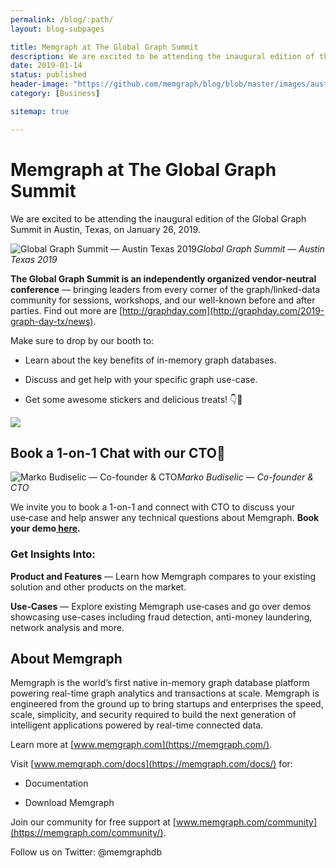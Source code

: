 ```yaml
---
permalink: /blog/:path/
layout: blog-subpages

title: Memgraph at The Global Graph Summit
description: We are excited to be attending the inaugural edition of the Global Graph Summit in Austin, Texas
date: 2019-01-14
status: published
header-image: "https://github.com/memgraph/blog/blob/master/images/austin-texas.jpg?raw=true"
category: [Business]

sitemap: true

---
```


# Memgraph at The Global Graph Summit

We are excited to be attending the inaugural edition of the Global Graph Summit in Austin, Texas, on January 26, 2019.

![Global Graph Summit — Austin Texas 2019](https://cdn-images-1.medium.com/max/2000/1*1qNjzvrqvVN4FzTEXThMxQ.jpeg)*Global Graph Summit — Austin Texas 2019*

**The Global Graph Summit is an independently organized vendor-neutral conference** — bringing leaders from every corner of the graph/linked-data community for sessions, workshops, and our well-known before and after parties. Find out more are [http://graphday.com](http://graphday.com/2019-graph-day-tx/news).

Make sure to drop by our booth to:

* Learn about the key benefits of in-memory graph databases.

* Discuss and get help with your specific graph use-case.

* Get some awesome stickers and delicious treats! 👇🤩

![](https://cdn-images-1.medium.com/max/3232/1*hK2npeLktTFE_V7Mbg7U3w.jpeg)

## Book a 1-on-1 Chat with our CTO🤝

![Marko Budiselic — Co-founder & CTO](https://cdn-images-1.medium.com/max/2000/0*rzBNXZKCGukmP8bd)*Marko Budiselic — Co-founder & CTO*

We invite you to book a 1-on-1 and connect with CTO to discuss your use‑case and help answer any technical questions about Memgraph. **Book your demo[ here](https://www.meetingbird.com/l/karimt/Chat-With-Memgraph).**

### Get Insights Into:

**Product and Features** — Learn how Memgraph compares to your existing solution and other products on the market.

**Use‑Cases** — Explore existing Memgraph use‑cases and go over demos showcasing use-cases including fraud detection, anti-money laundering, network analysis and more.

## About Memgraph

Memgraph is the world’s first native in-memory graph database platform powering real-time graph analytics and transactions at scale. Memgraph is engineered from the ground up to bring startups and enterprises the speed, scale, simplicity, and security required to build the next generation of intelligent applications powered by real-time connected data.

Learn more at [www.memgraph.com](https://memgraph.com/).

Visit [www.memgraph.com/docs](https://memgraph.com/docs/) for:

* Documentation

* Download Memgraph

Join our community for free support at [www.memgraph.com/community](https://memgraph.com/community/).

Follow us on Twitter: @memgraphdb
